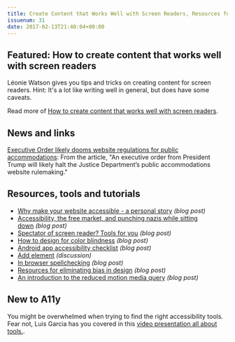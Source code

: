 ```yaml
---
title: Create Content that Works Well with Screen Readers, Resources for Eliminating Bias in Design, The <h> Element and More
issuenum: 31
date: 2017-02-13T21:40:04+00:00
---
```


## Featured: How to create content that works well with screen readers

Léonie Watson gives you tips and tricks on creating content for screen readers. Hint: It's a lot like writing well in general, but does have some caveats.

Read more of [How to create content that works well with screen readers](https://accessibility.blog.gov.uk/2017/02/08/advice-for-creating-content-that-works-well-with-screen-readers/).

## News and links


[Executive Order likely dooms website regulations for public accommodations](http://www.adatitleiii.com/2017/02/executive-order-likely-dooms-website-regulations-for-public-accommodations/): From the article, "An executive order from President Trump will likely halt the Justice Department’s public accommodations website rulemaking."

## Resources, tools and tutorials

* [Why make your website accessible - a personal story](http://www.interactiveaccessibility.com/blog/why-make-your-website-accessible-personal-story) _(blog post)_
* [Accessibility, the free market, and punching nazis while sitting down](http://www.heydonworks.com/article/accessibility-the-free-market-and-punching-nazis-while-sitting-down/) _(blog post)_
* [Spectator of screen reader? Tools for you](http://www.maxability.co.in/2017/02/spectator-of-screen-reader-tools-for-you/) _(blog post)_
* [How to design for color blindness](https://medium.theuxblog.com/how-to-design-for-color-blindness-a6f083b08e12) _(blog post)_
* [Android app accessibility checklist](https://www.sitepoint.com/android-app-accessibility-checklist/) _(blog post)_
* [Add <h> element](https://github.com/w3c/html/issues/774) _(discussion)_
* [In browser spellchecking](https://www.paciellogroup.com/blog/2017/02/in-browser-spellchecking/) _(blog post)_
* [Resources for eliminating bias in design](http://www.uxbooth.com/articles/resources-for-eliminating-bias-in-design/) _(blog post)_
* [An introduction to the reduced motion media query](https://css-tricks.com/introduction-reduced-motion-media-query/) _(blog post)_

## New to A11y

You might be overwhelmed when trying to find the right accessibility tools. Fear not, Luis Garcia has you covered in this [video presentation all about tools.](https://www.youtube.com/watch?v=OoF8BUww3A8).